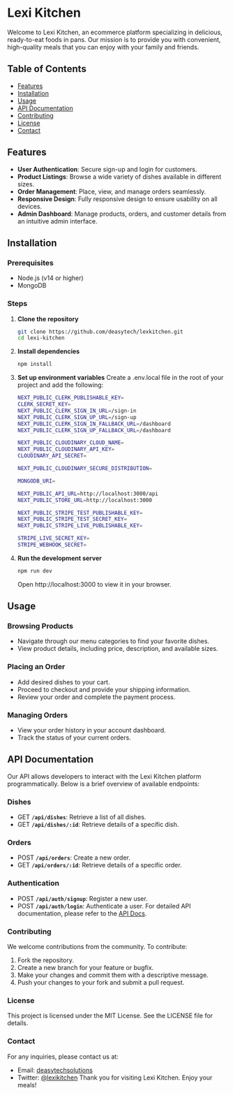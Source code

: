 # Lexi Kitchen

Welcome to Lexi Kitchen, an ecommerce platform specializing in delicious, ready-to-eat foods in pans. Our mission is to provide you with convenient, high-quality meals that you can enjoy with your family and friends.

## Table of Contents

- [Features](#features)
- [Installation](#installation)
- [Usage](#usage)
- [API Documentation](#api-documentation)
- [Contributing](#contributing)
- [License](#license)
- [Contact](#contact)

## Features

- **User Authentication**: Secure sign-up and login for customers.
- **Product Listings**: Browse a wide variety of dishes available in different sizes.
- **Order Management**: Place, view, and manage orders seamlessly.
- **Responsive Design**: Fully responsive design to ensure usability on all devices.
- **Admin Dashboard**: Manage products, orders, and customer details from an intuitive admin interface.

## Installation

### Prerequisites
- Node.js (v14 or higher)
- MongoDB

### Steps

1. **Clone the repository**
   ```sh
   git clone https://github.com/deasytech/lexkitchen.git
   cd lexi-kitchen
   ```
2. **Install dependencies**
   ```sh
   npm install
   ```

3. **Set up environment variables**
   Create a .env.local file in the root of your project and add the following:

   ```sh
   NEXT_PUBLIC_CLERK_PUBLISHABLE_KEY=
   CLERK_SECRET_KEY=
   NEXT_PUBLIC_CLERK_SIGN_IN_URL=/sign-in
   NEXT_PUBLIC_CLERK_SIGN_UP_URL=/sign-up
   NEXT_PUBLIC_CLERK_SIGN_IN_FALLBACK_URL=/dashboard
   NEXT_PUBLIC_CLERK_SIGN_UP_FALLBACK_URL=/dashboard

   NEXT_PUBLIC_CLOUDINARY_CLOUD_NAME=
   NEXT_PUBLIC_CLOUDINARY_API_KEY=
   CLOUDINARY_API_SECRET=

   NEXT_PUBLIC_CLOUDINARY_SECURE_DISTRIBUTION=

   MONGODB_URI=

   NEXT_PUBLIC_API_URL=http://localhost:3000/api
   NEXT_PUBLIC_STORE_URL=http://localhost:3000

   NEXT_PUBLIC_STRIPE_TEST_PUBLISHABLE_KEY=
   NEXT_PUBLIC_STRIPE_TEST_SECRET_KEY=
   NEXT_PUBLIC_STRIPE_LIVE_PUBLISHABLE_KEY=

   STRIPE_LIVE_SECRET_KEY=
   STRIPE_WEBHOOK_SECRET=
   ```

4. **Run the development server**
   ```sh
   npm run dev
   ```
   Open http://localhost:3000 to view it in your browser.

## Usage

### Browsing Products
- Navigate through our menu categories to find your favorite dishes.
- View product details, including price, description, and available sizes.

### Placing an Order
- Add desired dishes to your cart.
- Proceed to checkout and provide your shipping information.
- Review your order and complete the payment process.

### Managing Orders
- View your order history in your account dashboard.
- Track the status of your current orders.

## API Documentation
Our API allows developers to interact with the Lexi Kitchen platform programmatically. Below is a brief overview of available endpoints:

### Dishes
- GET **`/api/dishes`**: Retrieve a list of all dishes.
- GET **`/api/dishes/:id`**: Retrieve details of a specific dish.

### Orders
- POST **`/api/orders`**: Create a new order.
- GET **`/api/orders/:id`**: Retrieve details of a specific order.

### Authentication
- POST **`/api/auth/signup`**: Register a new user.
- POST **`/api/auth/login`**: Authenticate a user.
  For detailed API documentation, please refer to the [API Docs](https://nextjs.com).

### Contributing
We welcome contributions from the community. To contribute:
1. Fork the repository.
2. Create a new branch for your feature or bugfix.
3. Make your changes and commit them with a descriptive message.
4. Push your changes to your fork and submit a pull request.

### License
This project is licensed under the MIT License. See the LICENSE file for details.

### Contact
For any inquiries, please contact us at:
- Email: [deasytechsolutions](mailto//:deasytechsolutions@gmail.com)
- Twitter: [@lexikitchen](https:instagram.com/deasytechsolutions)
  Thank you for visiting Lexi Kitchen. Enjoy your meals!
